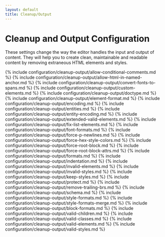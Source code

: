 ```yaml
---
layout: default
title: Cleanup/Output
---
```


# Cleanup and Output Configuration

These settings change the way the editor handles the input and output of content. They will help you to create clean, maintainable and readable content by removing extraneous HTML elements and styles.

{% include configuration/cleanup-output/allow-conditional-comments.md %}
{% include configuration/cleanup-output/allow-html-in-named-anchor.md %}
{% include configuration/cleanup-output/convert-fonts-to-spans.md %}
{% include configuration/cleanup-output/custom-elements.md %}
{% include configuration/cleanup-output/doctype.md %}
{% include configuration/cleanup-output/element-format.md %}
{% include configuration/cleanup-output/encoding.md %}
{% include configuration/cleanup-output/entities.md %}
{% include configuration/cleanup-output/entity-encoding.md %}
{% include configuration/cleanup-output/extended-valid-elements.md %}
{% include configuration/cleanup-output/fix-list-elements.md %}
{% include configuration/cleanup-output/font-formats.md %}
{% include configuration/cleanup-output/force-p-newlines.md %}
{% include configuration/cleanup-output/force-hex-style-colors.md %}
{% include configuration/cleanup-output/force-root-block.md %}
{% include configuration/cleanup-output/force-root-block-attrs.md %}
{% include configuration/cleanup-output/formats.md %}
{% include configuration/cleanup-output/indentation.md %}
{% include configuration/cleanup-output/invalid-elements.md %}
{% include configuration/cleanup-output/invalid-styles.md %}
{% include configuration/cleanup-output/keep-styles.md %}
{% include configuration/cleanup-output/protect.md %}
{% include configuration/cleanup-output/remove-trailing-brs.md %}
{% include configuration/cleanup-output/schema.md %}
{% include configuration/cleanup-output/style-formats.md %}
{% include configuration/cleanup-output/style-formats-merge.md %}
{% include configuration/cleanup-output/block-formats.md %}
{% include configuration/cleanup-output/valid-children.md %}
{% include configuration/cleanup-output/valid-classes.md %}
{% include configuration/cleanup-output/valid-elements.md %}
{% include configuration/cleanup-output/valid-styles.md %}
